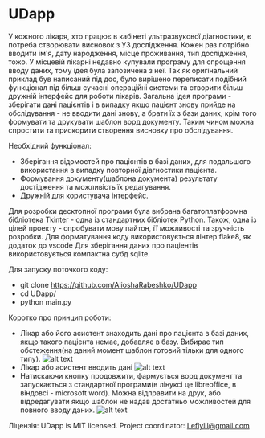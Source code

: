 # UDapp
У кожного лікаря, хто працює в кабінеті ультразвукової діагностики, є потреба створювати висновок з УЗ дослідження. Кожен раз потрібно вводити ім'я, дату народження, місце проживання, тип дослідження, тожо. У місцевій лікарні недавно купували програму для спрощення вводу даних, тому ідея була запозичена з неї. Так як оригінальний приклад був написаний під дос, було вирішено переписати подібний функціонал під більш сучасні операційні системи та створити більш дружній інтерфейс для роботи лікарів. Загальна ідея програми - зберігати дані пацієнтів і в випадку якщо пацієнт знову прийде на обслідування - не вводити дані знову, а брати їх з бази даних, крім того формувати та друкувати шаблон ворд документу. Таким чином можна спростити та прискорити створення висновку про обслідування.

Необхідний функціонал:
-   Зберігання відомостей про пацієнтів в базі даних, для подальшого використання в випадку повторної діагностики пацієнта.
-   Формування документу(шаблона документа) результату достідження та можливість їх редагування.
-   Дружній для користувача інтерфейс.

Для розробки десктопної програми була вибрана багатоплатформна бібліотека Tkinter - одна із стандартних бібліотек Python. Також, одна із цілей проекту - спробувати мову пайтон, її можливості та зручність розробки.
Для форматування коду використовується лінтер flake8, як додаток до vscode
Для зберігання даних про паціентів використовується компактна субд sqlite.

Для запуску поточкого коду:
-   git clone https://github.com/AlioshaRabeshko/UDapp
-   cd UDapp/
-   python main.py

Коротко про принцип роботи:

-   Лікар або його асистент знаходить дані про пацієнта в базі даних, якщо такого пацієнта немає, добавляє в базу. Вибирає тип обстеження(на даний момент шаблон готовий тільки для одного типу).
![alt text](https://i.imgur.com/iQ2NBPc.png)
-   Лікар або асистент вводить дані
![alt text](https://i.imgur.com/vVDWN3Q.png)
-   Натискаючи кнопку продовжити, фармується ворд документ та запускається з стандартної програми(в лінуксі це libreoffice, в віндовсі - microsoft word). Можна відправити на друк, або відредагувати якщо шаблон не надав достатньо можливостей для повного вводу даних.
![alt text](https://i.imgur.com/JQEPkN0.png)

Ліцензія:
UDapp is MIT licensed. Project coordinator: <Leflylll@gmail.com>
